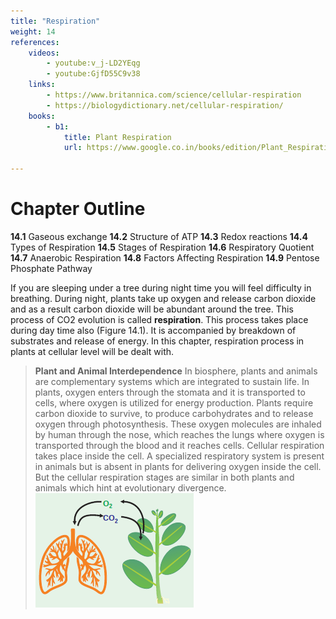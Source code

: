 ```yaml
---
title: "Respiration"
weight: 14
references:
    videos:
        - youtube:v_j-LD2YEqg
        - youtube:GjfD55C9v38
    links:
        - https://www.britannica.com/science/cellular-respiration
        - https://biologydictionary.net/cellular-respiration/
    books:
        - b1:
            title: Plant Respiration
            url: https://www.google.co.in/books/edition/Plant_Respiration/-bjgoEnn2usC?hl=en&gbpv=0

---
```


# Chapter Outline

**14.1** Gaseous exchange
**14.2** Structure of ATP
**14.3** Redox reactions
**14.4** Types of Respiration
**14.5** Stages of Respiration
**14.6** Respiratory Quotient
**14.7** Anaerobic Respiration
**14.8** Factors Affecting Respiration
**14.9** Pentose Phosphate Pathway

If you are sleeping under a tree during night time you will feel difficulty in breathing. During night, plants take up oxygen and release carbon dioxide and as a result carbon dioxide will be abundant around the tree. This process of CO2 evolution is called **respiration**. This process takes place during day time also (Figure 14.1). It is accompanied by breakdown of substrates and release of energy. In this chapter, respiration process in plants at cellular level will be dealt with.

>**Plant and Animal Interdependence**
In biosphere, plants and animals are complementary systems which are integrated to sustain life. In plants, oxygen enters through the stomata and it is transported to cells, where oxygen is utilized for energy production. Plants require carbon dioxide to survive, to produce carbohydrates and to release oxygen through photosynthesis. These oxygen molecules are inhaled by human through the nose, which reaches the lungs where oxygen is transported through the blood and it reaches cells. Cellular respiration takes place inside the cell. A specialized respiratory system is present in animals but is absent in plants for delivering oxygen inside the cell. But the cellular respiration stages are similar in both plants and animals which hint at evolutionary divergence.
![alt text](Plant-and-Animal-Interdependence.png)
